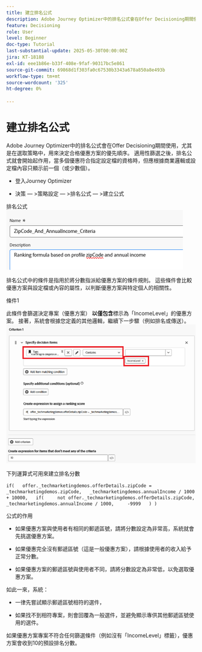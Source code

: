 ```yaml
---
title: 建立排名公式
description: Adobe Journey Optimizer中的排名公式會在Offer Decisioning期間使用，尤其是在選取策略中，用來決定合格優惠方案的優先順序。
feature: Decisioning
role: User
level: Beginner
doc-type: Tutorial
last-substantial-update: 2025-05-30T00:00:00Z
jira: KT-18188
exl-id: eee1b86e-b33f-408e-9faf-90317bc5e861
source-git-commit: 69868d1f303fa0c67530b3343a678a850a8e493b
workflow-type: tm+mt
source-wordcount: '325'
ht-degree: 0%

---
```


# 建立排名公式

Adobe Journey Optimizer中的排名公式會在Offer Decisioning期間使用，尤其是在選取策略中，用來決定合格優惠方案的優先順序。 適用性篩選之後，排名公式就會開始起作用，當多個優惠符合指定設定檔的資格時，但應根據商業邏輯或設定檔內容只顯示前一個（或少數個）。

* 登入Journey Optimizer

* 決策 — >策略設定 — >排名公式 — >建立公式

排名公式
![name_description](assets/formuala-ranking.png)

排名公式中的條件是指用於將分數指派給優惠方案的條件規則。 這些條件會比較優惠方案與設定檔或內容的屬性，以判斷優惠方案與特定個人的相關性。



條件1

此條件會篩選決定專案（優惠方案） **以僅包含**標示為「IncomeLevel」的優惠方案。
接著，系統會根據您定義的其他邏輯，繼續下一步驟（例如排名或傳送）。
![criteria_one](assets/income-related-formula.png)


下列運算式可用來建立排名分數

```pql
if(   offer._techmarketingdemos.offerDetails.zipCode = _techmarketingdemos.zipCode,   _techmarketingdemos.annualIncome / 1000 + 10000,   if(     not offer._techmarketingdemos.offerDetails.zipCode,     _techmarketingdemos.annualIncome / 1000,     -9999   ) )
```

公式的作用

* 如果優惠方案與使用者有相同的郵遞區號，請將分數設定為非常高，系統就會先挑選優惠方案。

* 如果優惠完全沒有郵遞區號（這是一般優惠方案），請根據使用者的收入給予正常分數。

* 如果優惠方案的郵遞區號與使用者不同，請將分數設定為非常低，以免選取優惠方案。

如此一來，系統：

* 一律先嘗試顯示郵遞區號相符的選件，

* 如果找不到相符專案，則會回覆為一般選件，並避免顯示專供其他郵遞區號使用的選件。


如果優惠方案專案不符合任何篩選條件（例如沒有「IncomeLevel」標籤），優惠方案會收到10的預設排名分數。




